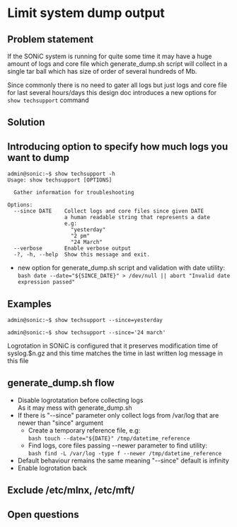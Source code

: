 # Limit system dump output

## Problem statement
If the SONiC system is running for quite some time it may have a huge amount of logs and core file which generate_dump.sh script will collect in a single tar ball which has size of order of several hundreds of Mb.

Since commonly there is no need to gater all logs but just logs and core file for last several hours/days this design doc introduces a new options for ```show techsupport``` command

## Solution
## Introducing option to specify how much logs you want to dump

```
admin@sonic:~$ show techsupport -h
Usage: show techsupport [OPTIONS]

  Gather information for troubleshooting

Options:
  --since DATE    Collect logs and core files since given DATE
                  a human readable string that represents a date
                  e.g:
                    "yesterday"
                    "2 pm"
                    "24 March"
  --verbose       Enable verbose output
  -?, -h, --help  Show this message and exit.
```

- new option for generate_dump.sh script and validation with date utility:<br> ```bash date --date="${SINCE_DATE}" > /dev/null || abort "Invalid date expression passed"```

## Examples

```
admin@sonic:~$ show techsupport --since=yesterday
```

```
admin@sonic:~$ show techsupport --since='24 march'
```

Logrotation in SONiC is configured that it preserves modification time of syslog.$n.gz and this time matches the time in last written log message in this file

## generate_dump.sh flow
* Disable logrotatation before collecting logs<br>As it may mess with generate_dump.sh
* If there is "--since" parameter only collect logs from /var/log that are newer than "since" argument
  * Create a temporary reference file, e.g:<br>```bash touch --date="${DATE}" /tmp/datetime_reference```
  * Find logs, core files passing --newer parameter to find utility:<br>```bash find -L /var/log -type f --newer /tmp/datetime_reference```
* Default behaviour remains the same meaning "--since" default is infinity
* Enable logrotation back

## Exclude /etc/mlnx, /etc/mft/

## Open questions
